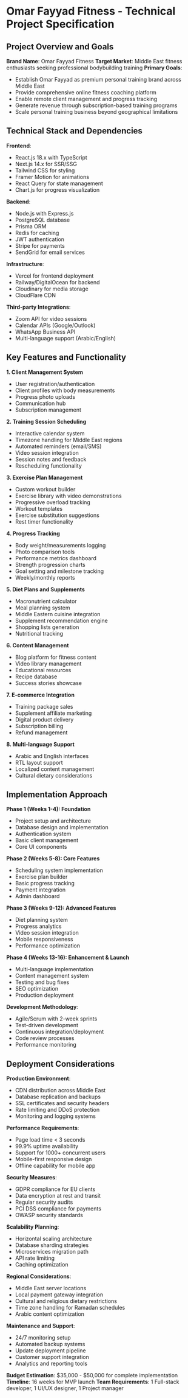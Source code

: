 # Omar Fayyad Fitness - Technical Project Specification

## Project Overview and Goals

**Brand Name**: Omar Fayyad Fitness
**Target Market**: Middle East fitness enthusiasts seeking professional bodybuilding training
**Primary Goals**:
- Establish Omar Fayyad as premium personal training brand across Middle East
- Provide comprehensive online fitness coaching platform
- Enable remote client management and progress tracking
- Generate revenue through subscription-based training programs
- Scale personal training business beyond geographical limitations

## Technical Stack and Dependencies

**Frontend**:
- React.js 18.x with TypeScript
- Next.js 14.x for SSR/SSG
- Tailwind CSS for styling
- Framer Motion for animations
- React Query for state management
- Chart.js for progress visualization

**Backend**:
- Node.js with Express.js
- PostgreSQL database
- Prisma ORM
- Redis for caching
- JWT authentication
- Stripe for payments
- SendGrid for email services

**Infrastructure**:
- Vercel for frontend deployment
- Railway/DigitalOcean for backend
- Cloudinary for media storage
- CloudFlare CDN

**Third-party Integrations**:
- Zoom API for video sessions
- Calendar APIs (Google/Outlook)
- WhatsApp Business API
- Multi-language support (Arabic/English)

## Key Features and Functionality

**1. Client Management System**
- User registration/authentication
- Client profiles with body measurements
- Progress photo uploads
- Communication hub
- Subscription management

**2. Training Session Scheduling**
- Interactive calendar system
- Timezone handling for Middle East regions
- Automated reminders (email/SMS)
- Video session integration
- Session notes and feedback
- Rescheduling functionality

**3. Exercise Plan Management**
- Custom workout builder
- Exercise library with video demonstrations
- Progressive overload tracking
- Workout templates
- Exercise substitution suggestions
- Rest timer functionality

**4. Progress Tracking**
- Body weight/measurements logging
- Photo comparison tools
- Performance metrics dashboard
- Strength progression charts
- Goal setting and milestone tracking
- Weekly/monthly reports

**5. Diet Plans and Supplements**
- Macronutrient calculator
- Meal planning system
- Middle Eastern cuisine integration
- Supplement recommendation engine
- Shopping lists generation
- Nutritional tracking

**6. Content Management**
- Blog platform for fitness content
- Video library management
- Educational resources
- Recipe database
- Success stories showcase

**7. E-commerce Integration**
- Training package sales
- Supplement affiliate marketing
- Digital product delivery
- Subscription billing
- Refund management

**8. Multi-language Support**
- Arabic and English interfaces
- RTL layout support
- Localized content management
- Cultural dietary considerations

## Implementation Approach

**Phase 1 (Weeks 1-4): Foundation**
- Project setup and architecture
- Database design and implementation
- Authentication system
- Basic client management
- Core UI components

**Phase 2 (Weeks 5-8): Core Features**
- Scheduling system implementation
- Exercise plan builder
- Basic progress tracking
- Payment integration
- Admin dashboard

**Phase 3 (Weeks 9-12): Advanced Features**
- Diet planning system
- Progress analytics
- Video session integration
- Mobile responsiveness
- Performance optimization

**Phase 4 (Weeks 13-16): Enhancement & Launch**
- Multi-language implementation
- Content management system
- Testing and bug fixes
- SEO optimization
- Production deployment

**Development Methodology**:
- Agile/Scrum with 2-week sprints
- Test-driven development
- Continuous integration/deployment
- Code review processes
- Performance monitoring

## Deployment Considerations

**Production Environment**:
- CDN distribution across Middle East
- Database replication and backups
- SSL certificates and security headers
- Rate limiting and DDoS protection
- Monitoring and logging systems

**Performance Requirements**:
- Page load time < 3 seconds
- 99.9% uptime availability
- Support for 1000+ concurrent users
- Mobile-first responsive design
- Offline capability for mobile app

**Security Measures**:
- GDPR compliance for EU clients
- Data encryption at rest and transit
- Regular security audits
- PCI DSS compliance for payments
- OWASP security standards

**Scalability Planning**:
- Horizontal scaling architecture
- Database sharding strategies
- Microservices migration path
- API rate limiting
- Caching optimization

**Regional Considerations**:
- Middle East server locations
- Local payment gateway integration
- Cultural and religious dietary restrictions
- Time zone handling for Ramadan schedules
- Arabic content optimization

**Maintenance and Support**:
- 24/7 monitoring setup
- Automated backup systems
- Update deployment pipeline
- Customer support integration
- Analytics and reporting tools

**Budget Estimation**: $35,000 - $50,000 for complete implementation
**Timeline**: 16 weeks for MVP launch
**Team Requirements**: 1 Full-stack developer, 1 UI/UX designer, 1 Project manager